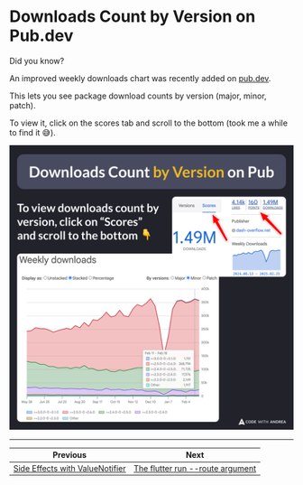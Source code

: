 # Downloads Count by Version on Pub.dev

Did you know?

An improved weekly downloads chart was recently added on [pub.dev](https://pub.dev/).

This lets you see package download counts by version (major, minor, patch).

To view it, click on the scores tab and scroll to the bottom (took me a while to find it 😅).

![](231.png)

---

| Previous | Next |
| -------- | ---- |
| [Side Effects with ValueNotifier](../0230-side-effects-value-notifier/index.md) | [The flutter run --route argument](../0232-flutter-run-route/index.md) |

<!--

To view download counts by version, click on the Scores tab and scroll to the bottom.

-->

<!-- TWITTER|https://x.com/biz84/status/1895396402924261615 -->
<!-- LINKEDIN|https://www.linkedin.com/posts/andreabizzotto_did-you-know-an-improved-weekly-downloads-activity-7301162295122952192-AD8w -->
<!-- BLUESKY|https://bsky.app/profile/codewithandrea.com/post/3lj7zrfg2qk2f -->
